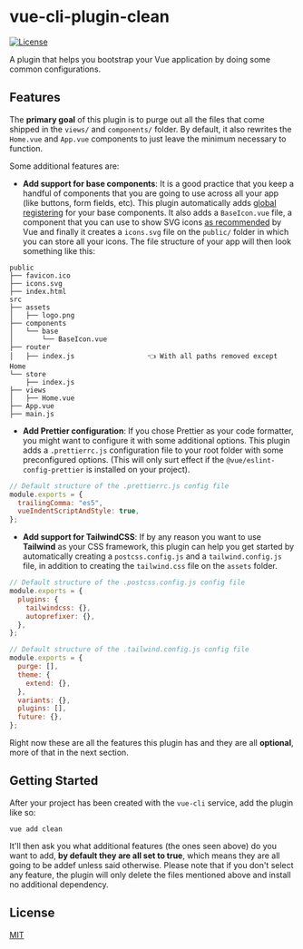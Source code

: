 # vue-cli-plugin-clean
[![License](https://img.shields.io/npm/l/vue-cli-plugin-tailwind.svg)](https://github.com/DevTony101/vue-cli-plugin-clean/blob/master/LICENSE)

A plugin that helps you bootstrap your Vue application by doing some common configurations.

## Features
The **primary goal** of this plugin is to purge out all the files that come shipped in the `views/` and `components/` folder. By default, it also rewrites the `Home.vue` and `App.vue` components to just leave the minimum necessary to function.

Some additional features are:

- **Add support for base components**: It is a good practice that you keep a handful of components that you are going to use across all your app (like buttons, form fields, etc). This plugin automatically adds [global registering](https://vuejs.org/v2/guide/components-registration.html#Automatic-Global-Registration-of-Base-Components) for your base components. It also adds a `BaseIcon.vue` file, a component that you can use to show SVG icons [as recommended](https://vuejs.org/v2/cookbook/editable-svg-icons.html#Base-Example) by Vue and finally it creates a `icons.svg` file on the `public/` folder in which you can store all your icons. The file structure of your app will then look something like this:

```
public
├── favicon.ico
├── icons.svg
├── index.html
src
├── assets
│   ├── logo.png
├── components
│   └── base
│       └── BaseIcon.vue
├── router
│   ├── index.js                  👈 With all paths removed except Home
└── store
    ├── index.js
├── views
│   ├── Home.vue
├── App.vue
├── main.js
```

- **Add Prettier configuration**: If you chose Prettier as your code formatter, you might want to configure it with some additional options. This plugin adds a `.prettierrc.js` configuration file to your root folder with some preconfigured options. (This will only surt effect if the `@vue/eslint-config-prettier` is installed on your project).

```js
// Default structure of the .prettierrc.js config file
module.exports = {
  trailingComma: "es5",
  vueIndentScriptAndStyle: true,
};
```

- **Add support for TailwindCSS**: If by any reason you want to use **Tailwind** as your CSS framework, this plugin can help you get started by automatically creating a `postcss.config.js` and a `tailwind.config.js` file, in addition to creating the `tailwind.css` file on the `assets` folder.

```js
// Default structure of the .postcss.config.js config file
module.exports = {
  plugins: {
    tailwindcss: {},
    autoprefixer: {},
  },
};
```

```js
// Default structure of the .tailwind.config.js config file
module.exports = {
  purge: [],
  theme: {
    extend: {},
  },
  variants: {},
  plugins: [],
  future: {},
};
```

Right now these are all the features this plugin has and they are all **optional**, more of that in the next section.

## Getting Started
After your project has been created with the `vue-cli` service, add the plugin like so:
```
vue add clean
```
It'll then ask you what additional features (the ones seen above) do you want to add, **by default they are all set to true**, which means they are all going to be addef unless said otherwise. Please note that if you don't select any feature, the plugin will only delete the files mentioned above and install no additional dependency.

## License
[MIT](https://github.com/DevTony101/vue-cli-plugin-clean/blob/master/LICENSE)
